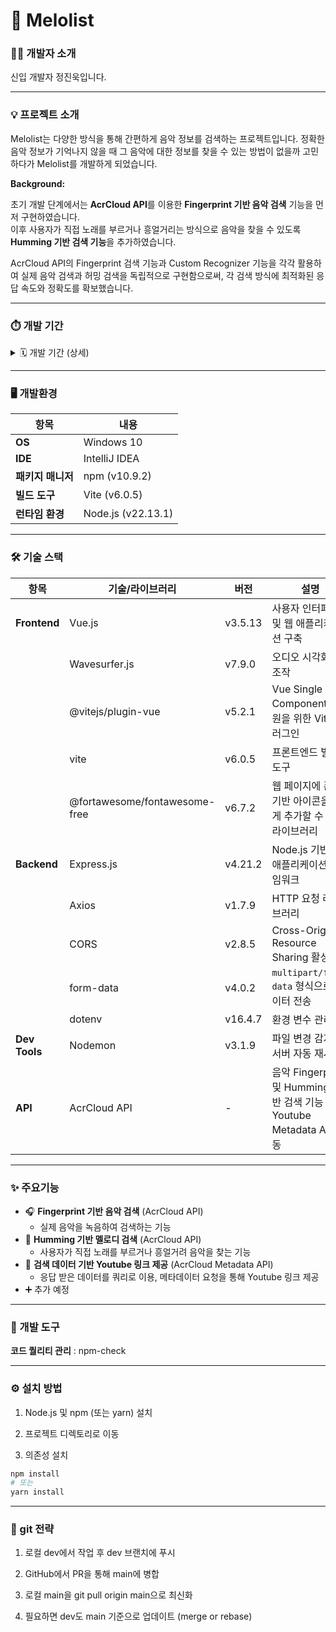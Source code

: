 # 🎵 Melolist

### 🧑‍💻 개발자 소개

신입 개발자 정진욱입니다.

-------

### 💡 프로젝트 소개

Melolist는 다양한 방식을 통해 간편하게 음악 정보를 검색하는 프로젝트입니다.
정확한 음악 정보가 기억나지 않을 때 그 음악에 대한 정보를 찾을 수 있는 방법이 없을까 고민하다가 Melolist를 개발하게 되었습니다.

**Background:**

초기 개발 단계에서는 **AcrCloud API**를 이용한 **Fingerprint 기반 음악 검색** 기능을 먼저 구현하였습니다.  
이후 사용자가 직접 노래를 부르거나 흥얼거리는 방식으로 음악을 찾을 수 있도록 **Humming 기반 검색 기능**을 추가하였습니다.

AcrCloud API의 Fingerprint 검색 기능과 Custom Recognizer 기능을 각각 활용하여 실제 음악 검색과 허밍 검색을 독립적으로 구현함으로써, 각 검색 방식에 최적화된 응답 속도와 정확도를 확보했습니다.

-------

### ⏱️ 개발 기간

<details>
  <summary>🗓️ 개발 기간 (상세)</summary>
  <p>
    
#### 🗓️ 01월 27일 (개발 시작)
- 가용 API 조사

#### 🗓️ 02월 10일
- 녹음 UI 구현

#### 🗓️ 02월 11일
- 디렉토리 구조 리팩토링
- Git 브랜치 병합 후 재생성

#### 📆 02월 12일
- **Back-end**
  - Node.js 서버 구축
  - 음악 검색 요청 API 구현 (ACRCloud API 사용)
- **Front-end**
  - 검색 결과 목록 출력 UI 구현 (ACRCloud 데이터 사용)

#### 🗓️ 03월 06일
- **Back-end**
  - AcrCloud API를 이용한 Humming 기반 검색 기능 추가
  - 기존 Fingerprint 기반 검색과 Humming 검색을 분리
- **Front-end**
  - 검색 결과 데이터 시각화 개선
 
#### 🗓️ 03월 07일
- **Back-end**
  - 검색결과 확인을 위한 Youtube Metadata 요청 구현
- **Front-end**
  - 사용자 UI 개선
 
#### 🗓️ 03월 10일
- Vercel을 사용하여 프론트엔드 및 백엔드 프로젝트 배포 완료 [https://melolist-xi.vercel.app]

  </p>
</details>

-------

### 🖥 개발환경

| 항목             | 내용                        |
|-----------------|---------------------------|
| **OS**          | Windows 10 |
| **IDE**         | IntelliJ IDEA         |
| **패키지 매니저** | npm (v10.9.2)                       |
| **빌드 도구**    | Vite (v6.0.5)                      |
| **런타임 환경**    | Node.js (v22.13.1)        |

-------

### 🛠️ 기술 스택

| 항목       | 기술/라이브러리   | 버전      | 설명                                                |
|----------|---------------|---------|---------------------------------------------------|
| **Frontend** | Vue.js        | v3.5.13 | 사용자 인터페이스 및 웹 애플리케이션 구축                           |
|          | Wavesurfer.js | v7.9.0  | 오디오 시각화 및 조작                                      |
|          | @vitejs/plugin-vue | v5.2.1 | Vue Single File Components 지원을 위한 Vite 플러그인             |
|          | vite        | v6.0.5  | 프론트엔드 빌드 도구                                        |
|          | @fortawesome/fontawesome-free| v6.7.2 | 웹 페이지에 폰트 기반 아이콘을 쉽게 추가할 수 있는 라이브러리        |
| **Backend**  | Express.js    | v4.21.2 | Node.js 기반 웹 애플리케이션 프레임워크                         |
|          | Axios         | v1.7.9  | HTTP 요청 라이브러리                                     |
|          | CORS          | v2.8.5  | Cross-Origin Resource Sharing 활성화                 |
|          | form-data     | v4.0.2  | `multipart/form-data` 형식으로 데이터 전송                   |
|          | dotenv        | v16.4.7 | 환경 변수 관리                                          |
| **Dev Tools**| Nodemon       | v3.1.9  | 파일 변경 감지 시 서버 자동 재시작                              |
| **API**| AcrCloud API       | -  | 음악 Fingerprint 및 Humming 기반 검색 기능 제공, Youtube Metadata API 연동                              |

-------

### ✨ 주요기능

- 🎧 **Fingerprint 기반 음악 검색** (AcrCloud API)
  - 실제 음악을 녹음하여 검색하는 기능
- 🎤 **Humming 기반 멜로디 검색** (AcrCloud API)
  - 사용자가 직접 노래를 부르거나 흥얼거려 음악을 찾는 기능
- 🦻 **검색 데이터 기반 Youtube 링크 제공** (AcrCloud Metadata API)
  - 응답 받은 데이터를 쿼리로 이용, 메타데이터 요청을 통해 Youtube 링크 제공
- ➕ 추가 예정

--------

### 🔧 개발 도구
**코드 퀄리티 관리** : npm-check

--------

### ⚙️ 설치 방법

1.  Node.js 및 npm (또는 yarn) 설치

2.  프로젝트 디렉토리로 이동

3.  의존성 설치

```bash
npm install
# 또는
yarn install
```
--------

### 🌱 git 전략

1. 로컬 dev에서 작업 후 dev 브랜치에 푸시
  
2. GitHub에서 PR을 통해 main에 병합
  
3. 로컬 main을 git pull origin main으로 최신화

4. 필요하면 dev도 main 기준으로 업데이트 (merge or rebase)
